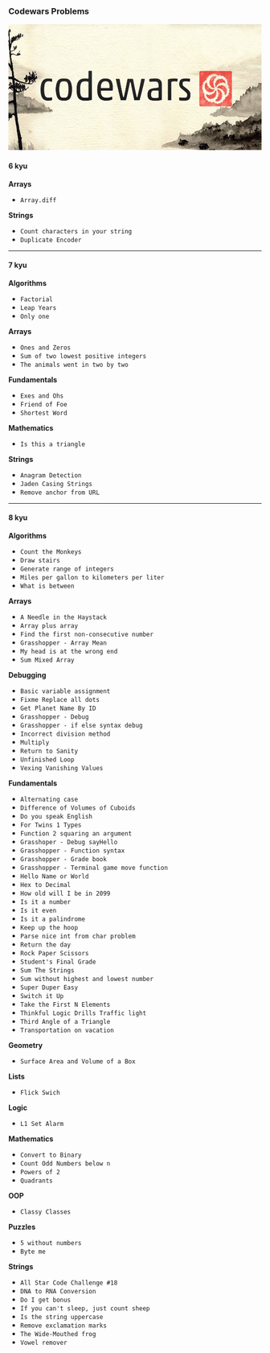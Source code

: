 ### Codewars Problems

<img src='img/logo.jpeg' style="height:250px">

#### 6 kyu
**Arrays**
- `Array.diff`

**Strings**  
- `Count characters in your string`  
- `Duplicate Encoder`  

___ 

#### 7 kyu
**Algorithms**  
- `Factorial`  
- `Leap Years`
- `Only one`  

**Arrays**
- `Ones and Zeros`  
- `Sum of two lowest positive integers`  
- `The animals went in two by two`  

**Fundamentals**
- `Exes and Ohs`  
- `Friend of Foe`  
- `Shortest Word`  

**Mathematics**
- `Is this a triangle`  

**Strings**  
- `Anagram Detection`  
- `Jaden Casing Strings`  
- `Remove anchor from URL`  

___

#### 8 kyu  
**Algorithms**
- `Count the Monkeys`  
- `Draw stairs`  
- `Generate range of integers` 
- `Miles per gallon to kilometers per liter`  
- `What is between`  

**Arrays**
- `A Needle in the Haystack`  
- `Array plus array`
- `Find the first non-consecutive number` 
- `Grasshopper - Array Mean`  
- `My head is at the wrong end`  
- `Sum Mixed Array`  

**Debugging**  
- `Basic variable assignment`  
- `Fixme Replace all dots`  
- `Get Planet Name By ID`  
- `Grasshopper - Debug`  
- `Grasshopper - if else syntax debug`  
- `Incorrect division method`  
- `Multiply`  
- `Return to Sanity`  
- `Unfinished Loop`  
- `Vexing Vanishing Values`  

**Fundamentals**  
- `Alternating case`  
- `Difference of Volumes of Cuboids`  
- `Do you speak English`  
- `For Twins 1 Types`  
- `Function 2 squaring an argument`   
- `Grasshoper - Debug sayHello` 
- `Grasshopper - Function syntax`  
- `Grasshopper - Grade book`  
- `Grasshopper - Terminal game move function`  
- `Hello Name or World`  
- `Hex to Decimal`  
- `How old will I be in 2099`  
- `Is it a number`  
- `Is it even`  
- `Is it a palindrome`  
- `Keep up the hoop`  
- `Parse nice int from char problem` 
- `Return the day`  
- `Rock Paper Scissors`  
- `Student's Final Grade`  
- `Sum The Strings`  
- `Sum without highest and lowest number`  
- `Super Duper Easy`  
- `Switch it Up`  
- `Take the First N Elements`  
- `Thinkful Logic Drills Traffic light`  
- `Third Angle of a Triangle`  
- `Transportation on vacation`  

**Geometry**
- `Surface Area and Volume of a Box`  

**Lists**  
- `Flick Swich`  

**Logic**
- `L1 Set Alarm`  

**Mathematics**  
- `Convert to Binary`  
- `Count Odd Numbers below n`  
- `Powers of 2`  
- `Quadrants`  

**OOP**  
- `Classy Classes`  

**Puzzles**
- `5 without numbers`  
- `Byte me`  

**Strings**  
- `All Star Code Challenge #18`  
- `DNA to RNA Conversion`  
- `Do I get bonus`  
- `If you can't sleep, just count sheep`  
- `Is the string uppercase`  
- `Remove exclamation marks`  
- `The Wide-Mouthed frog`  
- `Vowel remover`  
